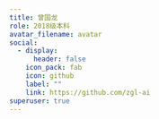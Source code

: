 ```yaml
---
title: 曾国龙
role: 2018级本科
avatar_filename: avatar
social:
  - display:
      header: false
    icon_pack: fab
    icon: github
    label: ""
    link: https://github.com/zgl-ai
superuser: true
---
```

